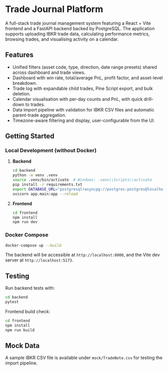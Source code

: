 # Trade Journal Platform

A full-stack trade journal management system featuring a React + Vite frontend and a FastAPI backend backed by PostgreSQL. The application supports uploading IBKR trade data, calculating performance metrics, browsing trades, and visualising activity on a calendar.

## Features

- Unified filters (asset code, type, direction, date range presets) shared across dashboard and trade views.
- Dashboard with win rate, total/average PnL, profit factor, and asset-level breakdown.
- Trade log with expandable child trades, Pine Script export, and bulk deletion.
- Calendar visualisation with per-day counts and PnL, with quick drill-down to trades.
- Data import pipeline with validation for IBKR CSV files and automatic parent-trade aggregation.
- Timezone-aware filtering and display, user-configurable from the UI.

## Getting Started

### Local Development (without Docker)

1. **Backend**
   ```bash
   cd backend
   python -m venv .venv
   source .venv/bin/activate  # Windows: .venv\\Scripts\\activate
   pip install -r requirements.txt
   export DATABASE_URL="postgresql+asyncpg://postgres:postgres@localhost:5432/tradej"
   uvicorn app.main:app --reload
   ```

2. **Frontend**
   ```bash
   cd frontend
   npm install
   npm run dev
   ```

### Docker Compose

```bash
docker-compose up --build
```

The backend will be accessible at `http://localhost:8000`, and the Vite dev server at `http://localhost:5173`.

## Testing

Run backend tests with:

```bash
cd backend
pytest
```

Frontend build check:

```bash
cd frontend
npm install
npm run build
```

## Mock Data

A sample IBKR CSV file is available under `mock/TradeNote.csv` for testing the import pipeline.
